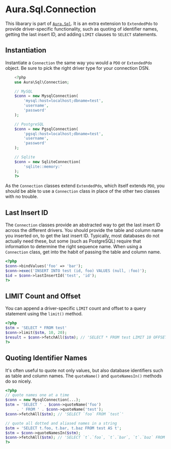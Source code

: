 Aura.Sql.Connection
===================

This libarary is part of [`Aura.Sql`](README.md).  It is an extra
extension to `ExtendedPdo` to provide driver-specific functionality, such as
quoting of identifier names, getting the last insert ID, and adding `LIMIT`
clauses to `SELECT` statements.


Instantiation
-------------

Instantiate a `Connection` the same way you would a `PDO` or `ExtendedPdo`
object. Be sure to pick the right driver type for your connection DSN.

```php
    <?php
    use Aura\Sql\Connection;

    // MySQL
    $conn = new MysqlConnection(
        'mysql:host=localhost;dbname=test',
        'username',
        'password'
    );

    // PostgreSQL
    $conn = new PgsqlConnection(
        'pgsql:host=localhost;dbname=test',
        'username',
        'password'
    );

    // Sqlite
    $conn = new SqliteConnection(
        'sqlite::memory:'
    );
    ?>
```

As the `Connection` classes extend `ExtendedPdo`, which itself extends `PDO`,
you should be able to use a `Connection` class in place of the other two
classes with no trouble.


Last Insert ID
--------------

The `Connection` classes provide an abstracted way to get the last insert ID
across the different drivers. You should provide the table and column name you
inserted on, to get the last insert ID. Typically, most databases do not
actually need these, but some (such as PostgreSQL) require that information to
determine the right sequence name. When using a `Connection` class, get into
the habit of passing the table and column name.

```php
<?php
$conn->bindValues('foo' => 'bar');
$conn->exec('INSERT INTO test (id, foo) VALUES (null, :foo)');
$id = $conn->lastInsertId('test', 'id');
?>
```

LIMIT Count and Offset
----------------------

You can append a driver-specific `LIMIT` count and offset to a query statement
using the `limit()` method.

```php
<?php
$stm = 'SELECT * FROM test'
$conn->limit($stm, 10, 20);
$result = $conn->fetchAll($stm); // 'SELECT * FROM test LIMIT 10 OFFSET 20'
?>
```

Quoting Identifier Names
------------------------

It's often useful to quote not only values, but also database identifiers such
as table and column names.  The `quoteName()` and `quoteNamesIn()` methods do
so nicely.

```php
<?php
// quote names one at a time
$conn = new MysqlConnection(...);
$stm = 'SELECT ' . $conn->quoteName('foo')
     . ' FROM ' . $conn->quoteName('test');
$conn->fetchAll($stm); // 'SELECT `foo` FROM `test`'

// quote all dotted and aliased names in a string
$stm = 'SELECT t.foo, t.bar, t.baz FROM test AS t';
$stm = $conn->quoteNamesIn($stm);
$conn->fetchAll($stm); // 'SELECT `t`.`foo`, `t`.`bar`, `t`.`baz` FROM `test` AS `t`
?>
```
